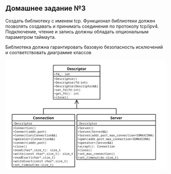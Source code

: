 ## Домашнее задание №3

Создать библиотеку с именем tcp.
Функционал библиотеки должен позволять создавать и принимать соединения по протоколу tcp/ipv4.
Подключение, чтение и запись должны обладать опциональным параметром таймаута.

Библиотека должна гарантировать базовую безопасность исключений и соответствовать диаграмме классов

![Task](deps/task.jpeg)
